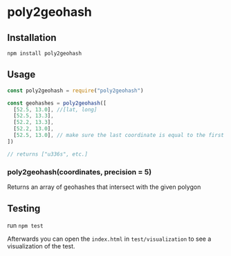 # poly2geohash

## Installation

```
npm install poly2geohash
```

## Usage

```js
const poly2geohash = require("poly2geohash")

const geohashes = poly2geohash([
  [52.5, 13.0], //[lat, long]
  [52.5, 13.3],
  [52.2, 13.3],
  [52.2, 13.0],
  [52.5, 13.0], // make sure the last coordinate is equal to the first one
])

// returns ["u336s", etc.]
```

### poly2geohash(coordinates, precision = 5)

Returns an array of geohashes that intersect with the given polygon

## Testing

run `npm test`

Afterwards you can open the `index.html` in `test/visualization` to see a visualization of the test.
